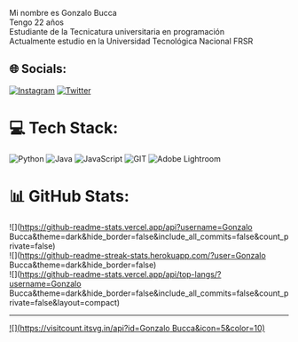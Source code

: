 
Mi nombre es Gonzalo Bucca<br>Tengo 22 años<br>Estudiante de la Tecnicatura universitaria en programación<br>Actualmente estudio en la Universidad Tecnológica Nacional FRSR


## 🌐 Socials:
[![Instagram](https://img.shields.io/badge/Instagram-%23E4405F.svg?logo=Instagram&logoColor=white)](https://instagram.com/https://www.instagram.com/gonzabbucca/) [![Twitter](https://img.shields.io/badge/Twitter-%231DA1F2.svg?logo=Twitter&logoColor=white)](https://twitter.com/https://twitter.com/ggbuccaa) 

# 💻 Tech Stack:
![Python](https://img.shields.io/badge/python-3670A0?style=for-the-badge&logo=python&logoColor=ffdd54) ![Java](https://img.shields.io/badge/java-%23ED8B00.svg?style=for-the-badge&logo=openjdk&logoColor=white) ![JavaScript](https://img.shields.io/badge/javascript-%23323330.svg?style=for-the-badge&logo=javascript&logoColor=%23F7DF1E) ![GIT](https://img.shields.io/badge/Git-fc6d26?style=for-the-badge&logo=git&logoColor=white) ![Adobe Lightroom](https://img.shields.io/badge/Adobe%20Lightroom-31A8FF.svg?style=for-the-badge&logo=Adobe%20Lightroom&logoColor=white)
# 📊 GitHub Stats:
![](https://github-readme-stats.vercel.app/api?username=Gonzalo Bucca&theme=dark&hide_border=false&include_all_commits=false&count_private=false)<br/>
![](https://github-readme-streak-stats.herokuapp.com/?user=Gonzalo Bucca&theme=dark&hide_border=false)<br/>
![](https://github-readme-stats.vercel.app/api/top-langs/?username=Gonzalo Bucca&theme=dark&hide_border=false&include_all_commits=false&count_private=false&layout=compact)

---
[![](https://visitcount.itsvg.in/api?id=Gonzalo Bucca&icon=5&color=10)](https://visitcount.itsvg.in)

<!-- Proudly created with GPRM ( https://gprm.itsvg.in ) -->
